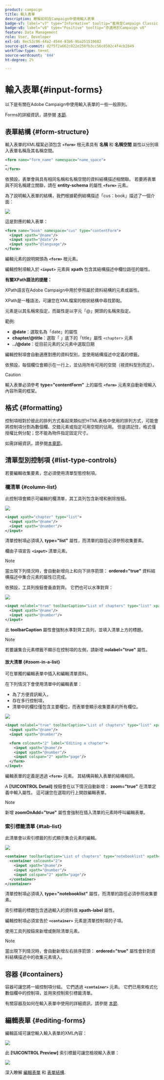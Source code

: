 ```yaml
---
product: campaign
title: 輸入表單
description: 瞭解如何在Campaign中使用輸入表單
badge-v7: label="v7" type="Informative" tooltip="套用至Campaign Classic v7"
badge-v8: label="v8" type="Positive" tooltip="亦適用於Campaign v8"
feature: Data Management
role: User, Developer
exl-id: 8ec52c96-44a2-4544-93b6-9ba251510682
source-git-commit: d2f5f2a662c022e258fb3cc56c8502c4f4cb2849
workflow-type: tm+mt
source-wordcount: '844'
ht-degree: 2%

---
```


# 輸入表單{#input-forms}

以下是有關在Adobe Campaign中使用輸入表單的一些一般原則。

Forms的詳細資訊，請參閱 [本節](../../configuration/using/identifying-a-form.md).

## 表單結構 {#form-structure}

輸入表單的XML檔案必須包含 **`<form>`** 根元素具有 **名稱** 和 **名稱空間** 屬性以分別填入表單名稱及其名稱空間。

```xml
<form name="form_name" namespace="name_space">
…
</form>
```

依預設，表單會與具有相同名稱和名稱空間的資料結構描述相關聯。 若要將表單與不同名稱建立關聯，請在 **entity-schema** 的屬性 **`<form>`** 元素。

為了說明輸入表單的結構，我們根據範例結構描述「cus：book」描述了一個介面：

![](assets/d_ncs_content_form1.png)

這是對應的輸入表單：

```xml
<form name="book" namespace="cus" type="contentForm">
  <input xpath="@name"/>
  <input xpath="@date"/>
  <input xpath="@language"/>
</form>
```

編輯元素的說明開頭為 **`<form>`** 根元素。

編輯控制項輸入於 **`<input>`** 元素與 **xpath** 包含其結構描述中欄位路徑的屬性。

**有關XPath語法的提醒：**

XPath語言在Adobe Campaign中用於參照屬於資料結構的元素或屬性。

XPath是一種語法，可讓您在XML檔案的樹狀結構中尋找節點。

元素是以其名稱來指定，而屬性是以字元「@」開頭的名稱來指定。

範例:

* **@date**：選取名為「date」的屬性
* **chapter/@title**：選取「 」底下的「title」屬性 `<chapter>` 元素
* **../@date**：從目前元素的父元素中選取日期

編輯控制項會自動適應對應的資料型別，並使用結構描述中定義的標籤。

依預設，每個欄位會顯示在一行上，並佔用所有可用的空間（視資料型別而定）。

>[!CAUTION]
>
>輸入表單必須參考 **type=&quot;contentForm&quot;** 上的屬性 **`<form>`** 元素來自動新增輸入內容所需的框架。

## 格式 {#formatting}

控制項相對於彼此的排列方式看起來類似於HTML表格中使用的排列方式，可能會將控制項分割為數個欄、交錯元素或指定可用空間的佔用。 但是請記住，格式僅授權比例分配；您不能為物件指定固定尺寸。

如需詳細資訊，請參閱[本章節](../../configuration/using/form-structure.md#formatting)。

## 清單型別控制項 {#list-type-controls}

若要編輯收集要素，您必須使用清單型態控制項。

### 欄清單 {#column-list}

此控制項會顯示可編輯的欄清單，其工具列包含新增和刪除按鈕。

![](assets/d_ncs_content_form4.png)

```xml
<input xpath="chapter" type="list">
  <input xpath="@name"/>
  <input xpath="@number"/>
</input>
```

清單控制項必須填入 **type=&quot;list&quot;** 屬性，而清單的路徑必須參照收集要素。

欄由子項宣告 **`<input>`** 清單元素。

>[!NOTE]
>
>當出現下列情況時，會自動新增向上和向下排序箭頭： **ordered=&quot;true&quot;** 資料結構描述中集合元素的屬性已完成。

依預設，工具列按鈕會垂直對齊。 它們也可以水準對齊：

![](assets/d_ncs_content_form5.png)

```xml
<input nolabel="true" toolbarCaption="List of chapters" type="list" xpath="chapter">
  <input xpath="@name"/>
  <input xpath="@number"/>
</input>
```

此 **toolbarCaption** 屬性會強制水準對齊工具列，並填入清單上方的標題。

>[!NOTE]
>
>若要讓集合元素標籤不顯示在控制項的左側，請新增 **nolabel=&quot;true&quot;** 屬性。

#### 放大清單 {#zoom-in-a-list}

可在單獨的編輯表單中插入和編輯清單資料。

在下列情況下會使用清單中的編輯表單：

* 為了方便資訊輸入，
* 存在多行控制項，
* 清單中的欄位僅包含主要欄位，而表單會顯示收集要素的所有欄位。

![](assets/d_ncs_content_form7.png)

```xml
<input nolabel="true" toolbarCaption="List of chapters" type="list" xpath="chapter" zoom="true" zoomOnAdd="true">
  <input xpath="@name"/>
  <input xpath="@number"/>

  <form colcount="2" label="Editing a chapter">
    <input xpath="@name"/>
    <input xpath="@number"/>
    <input colspan="2" xpath="page"/>
  </form>
</input>
```

編輯表單的定義是透過 **`<form>`** 元素。 其結構與輸入表單的結構相同。

A **[!UICONTROL Detail]** 按鈕會在以下情況自動新增： **zoom=&quot;true&quot;** 在清單定義中輸入屬性。 這可讓您在選取的行上開啟編輯表單。

>[!NOTE]
>
>新增 **zoomOnAdd=&quot;true&quot;** 屬性會強制在插入清單的元素時呼叫編輯表單。

### 索引標籤清單 {#tab-list}

此清單會以索引標籤的形式顯示集合元素的編輯。

![](assets/d_ncs_content_form6.png)

```xml
<container toolbarCaption="List of chapters" type="notebooklist" xpath="chapter" xpath-label="@name">
  <container colcount="2">
    <input xpath="@name"/>
    <input xpath="@number"/>
    <input colspan="2" xpath="page"/>
  </container>
</container>
```

清單控制項必須填入 **type=&quot;notebooklist&quot;** 屬性，而清單的路徑必須參照收集要素。

索引標籤的標題包含透過輸入的資料值 **xpath-label** 屬性。

編輯控制項必須宣告於 **`<container>`** 元素是清單控制項的子項。

使用工具列按鈕來新增或刪除清單元素。

>[!NOTE]
>
>當出現下列情況時，會自動新增左右排序箭頭： **ordered=&quot;true&quot;** 屬性會針對資料結構描述中的收集元素填入。

## 容器 {#containers}

容器可讓您將一組控制項分組。 它們透過 **`<container>`** 元素。 它們已用來格式化數個欄中的控制項，並用來控制索引標籤清單。

有關容器及如何在輸入表單中使用的詳細資訊，請參閱 [本節](../../configuration/using/form-structure.md#containers).

## 編輯表單 {#editing-forms}

編輯區域可讓您輸入輸入表單的XML內容：

![](assets/d_ncs_content_form12.png)

此 **[!UICONTROL Preview]** 索引標籤可讓您檢視輸入表單：

![](assets/d_ncs_content_form13.png)

深入瞭解 [編輯表單](../../configuration/using/editing-forms.md) 和 [表單結構](../../configuration/using/form-structure.md).
